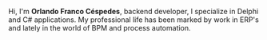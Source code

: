 Hi, I'm **Orlando Franco Céspedes**, backend developer, I specialize in Delphi and C# applications. My professional life has been marked by work in ERP's and lately in the world of BPM and process automation.
